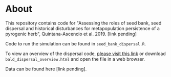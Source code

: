 # About
This repository contains code for "Assessing the roles of seed bank, seed dispersal and historical disturbances for metapopulation persistence of a pyrogenic herb", Quintana-Ascencio et al. 2019. [link pending]

Code to run the simulation can be found in `seed_bank_dispersal.R`.

To view an overview of the dispersal code, [please visit this link](https://bochocki.github.io/Hypericum_2019/) or download `bald_dispersal_overview.html` and open the file in a web browser.

Data can be found here [link pending].
